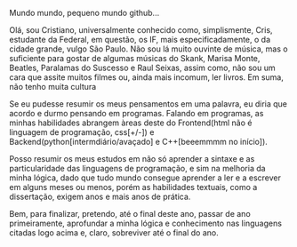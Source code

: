 Mundo mundo, pequeno mundo github...

Olá, sou Cristiano, universalmente conhecido como, simplismente, Cris, estudante da Federal, em questão, os IF, mais especificadamente, o da cidade grande, vulgo São Paulo. Não sou lá muito ouvinte de música, mas o suficiente para gostar de algumas músicas do Skank, Marisa Monte, Beatles, Paralamas do Suscesso e Raul Seixas, assim como, não sou um cara que assite muitos filmes ou, ainda mais incomum, ler livros. Em suma, não tenho muita cultura

Se eu pudesse resumir os meus pensamentos em uma palavra, eu diria que acordo e durmo pensando em programas. Falando em programas, as minhas habilidades abrangem àreas deste do Frontend(html não é linguagem de programação, css[+/-]) e Backend(python[intermdiário/avaçado] e C++[beeemmmm no início]). 

Posso resumir os meus estudos em não só aprender a sintaxe e as particularidade das linguagens de programação, e sim na melhoria da minha lógica, dado que tudo mundo consegue aprender a ler e a escrever em alguns meses ou menos, porém as habilidades textuais, como a dissertação, exigem anos e mais anos de prática.

Bem, para finalizar, pretendo, até o final deste ano, passar de ano primeiramente, aprofundar a minha lógica e conhecimento nas linguagens citadas logo acima e, claro, sobreviver até o final do ano.
